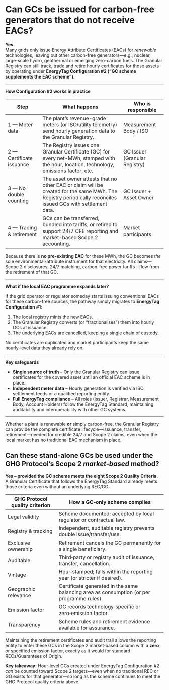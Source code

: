 # Can GCs be issued for carbon‑free generators that do not receive EACs?

**Yes.**\
Many grids only issue Energy Attribute Certificates (EACs) for _renewable_ technologies, leaving out other carbon-free generators—e.g., nuclear, large-scale hydro, geothermal or emerging zero-carbon fuels. The Granular Registry can still track, trade and retire hourly certificates for those assets by operating under **EnergyTag Configuration #2 (“GC scheme supplements the EAC scheme”)**.

***

**How Configuration #2 works in practice**

| Step                     | What happens                                                                                                                                               | Who is responsible            |
| ------------------------ | ---------------------------------------------------------------------------------------------------------------------------------------------------------- | ----------------------------- |
| 1 — Meter data           | The plant’s revenue-grade meters (or ISO/utility telemetry) send hourly generation data to the Granular Registry.                                          | Measurement Body / ISO        |
| 2 — Certificate issuance | The Registry issues one Granular Certificate (GC) for every net-MWh, stamped with the hour, location, technology, emissions factor, etc.                   | GC Issuer (Granular Registry) |
| 3 — No double counting   | The asset owner attests that no other EAC or claim will be created for the same MWh. The Registry periodically reconciles issued GCs with settlement data. | GC Issuer + Asset Owner       |
| 4 — Trading & retirement | GCs can be transferred, bundled into tariffs, or retired to support 24/7 CFE reporting and market-based Scope 2 accounting.                                | Market participants           |

Because there is **no pre-existing EAC** for these MWh, the GC becomes _the_ sole environmental-attribute instrument for that electricity. All claims—Scope 2 disclosures, 24/7 matching, carbon-free power tariffs—flow from the retirement of that GC.

***

**What if the local EAC programme expands later?**

If the grid operator or regulator someday starts issuing conventional EACs for these carbon-free sources, the pathway simply migrates to **EnergyTag Configuration #1**:

1. The local registry mints the new EACs.
2. The Granular Registry converts (or “fractionalises”) them into hourly GCs at issuance.
3. The underlying EACs are cancelled, keeping a single chain of custody.

No certificates are duplicated and market participants keep the same hourly-level data they already rely on.

***

**Key safeguards**

* **Single source of truth** – Only the Granular Registry can issue certificates for the covered asset until an official EAC scheme is in place.
* **Independent meter data** – Hourly generation is verified via ISO settlement feeds or a qualified reporting entity.
* **Full EnergyTag compliance** – All roles (Issuer, Registrar, Measurement Body, Account Holders) follow the EnergyTag Standard, maintaining auditability and interoperability with other GC systems.

***

Whether a plant is renewable **or** simply carbon-free, the Granular Registry can provide the complete certificate lifecycle—issuance, transfer, retirement—needed for credible 24/7 and Scope 2 claims, even when the local market has no traditional EAC mechanism in place.

## **Can these stand‑alone GCs be used under the GHG Protocol’s Scope 2&#x20;**_**market‑based**_**&#x20;method?**

**Yes – provided the GC scheme meets the eight Scope 2 Quality Criteria.**\
A Granular Certificate that follows the EnergyTag Standard already meets those criteria even without an underlying REC/GO:

| GHG Protocol quality criterion | How a GC‑only scheme complies                                                             |
| ------------------------------ | ----------------------------------------------------------------------------------------- |
| Legal validity                 | Scheme documented; accepted by local regulator or contractual law.                        |
| Registry & tracking            | Independent, auditable registry prevents double issue/transfer/use.                       |
| Exclusive ownership            | Retirement cancels the GC permanently for a single beneficiary.                           |
| Auditable                      | Third‑party or registry audit of issuance, transfer, cancellation.                        |
| Vintage                        | Hour‑stamped; falls within the reporting year (or stricter if desired).                   |
| Geographic relevance           | Certificate generated in the same balancing area as consumption (or per programme rules). |
| Emission factor                | GC records technology‑specific or zero‑emission factor.                                   |
| Transparency                   | Scheme rules and retirement evidence available for assurance.                             |

Maintaining the retirement certificates and audit trail allows the reporting entity to enter these GCs in the Scope 2 market‑based column with a **zero** or specified emission factor, exactly as it would for standard RECs/Guarantees of Origin.

**Key takeaway:** Hour‑level GCs created under EnergyTag Configuration #2 _can_ be counted toward Scope 2 targets—even when no traditional REC or GO exists for that generator—so long as the scheme continues to meet the GHG Protocol quality criteria above.

